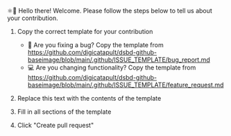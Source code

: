 ⚛👋 Hello there! Welcome. Please follow the steps below to tell us about your contribution.

1. Copy the correct template for your contribution

   - 🐛 Are you fixing a bug? Copy the template from <https://github.com/digicatapult/dsbd-github-baseimage/blob/main/.github/ISSUE_TEMPLATE/bug_report.md>
   - 💻 Are you changing functionality? Copy the template from <https://github.com/digicatapult/dsbd-github-baseimage/blob/main/.github/ISSUE_TEMPLATE/feature_request.md>

2. Replace this text with the contents of the template
3. Fill in all sections of the template
4. Click "Create pull request"
